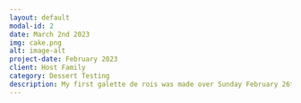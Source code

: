 ```yaml
---
layout: default
modal-id: 2
date: March 2nd 2023
img: cake.png
alt: image-alt
project-date: February 2023
client: Host Family
category: Dessert Testing
description: My first galette de rois was made over Sunday February 26th - Monday February 27th 2023. It was baked on the evening of Tuesday, February 28th for a dinner party at my host family's home. Although it cooked well, the pastry was not sealed enough on one side and, as a result, some of the filling leaked out and cooked along one side of the galette. Fortunately, this did not result in pastry deflating or in the filling that remained witin the pastry from cooking and fillling the dessert. 
---
```

